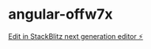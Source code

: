 # angular-offw7x

[Edit in StackBlitz next generation editor ⚡️](https://stackblitz.com/~/github.com/jezequielgm/angular-offw7x)